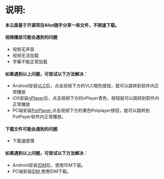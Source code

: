 # 说明:
<!doctype html>
<html>
<head>
<meta charset="utf-8">
<title>md</title>
</head>
<body>
</div>
<h4>本云盘基于开源项目Alist随手分享一些文件，不限速下载。</h4>	
<h4>视频播放可能会遇到的问题</h4>
<ul>
<li>视频无声音</li>
<li>视频无法加载</li>
<li>字幕不能正常加载</li>
</ul>
<h4>如果遇到以上问题，可尝试以下方法解决：</h4>
<ul>
<li>Android安装<a href="https://nics.eu.org/Aliyundrive/Softs/VLC">VLC</a>后，点击视频下方的VLC橙色按钮，就可以跳转到软件内正常播放</li>
<li>iOS安装<a href="https://apps.apple.com/cn/app/nplayer/id1116905928">nPlayer</a>后，点击视频下方的nPlayer青色，按钮就可以跳转到软件内正常播放</li>
<li>PC端安装<a href="https://nics.eu.org/Aliyundrive/Softs/PotPlayer">PotPlayer</a>,点击视频下方的黄色Potplayer按钮，就可以跳转到PotPayer软件内正常播放。</li>
</ul></div>
</div>
<h4>下载文件可能会遇到的问题</h4>
<ul>
<li>下载速度慢</li>
</ul>
<h4>如果遇到以上问题，可尝试以下方法解决：</h4>
<ul>
<li>Android安装<a href="https://dw.pplink.xyz/d/Onedrive/IDM/1DM.apk?sign=7d623f7cf6ec339c">1DM</a>后，使用1DM下载。</li>
<li>PC端安装<a href="https://dw.pplink.xyz/d/Onedrive/IDM/IDM_v6.40.11_Repack.exe?sign=0a73f941009fd12f">IDM</a>,使用IDM下载。</li>
</ul></div>
</div>
</body>
</html>
